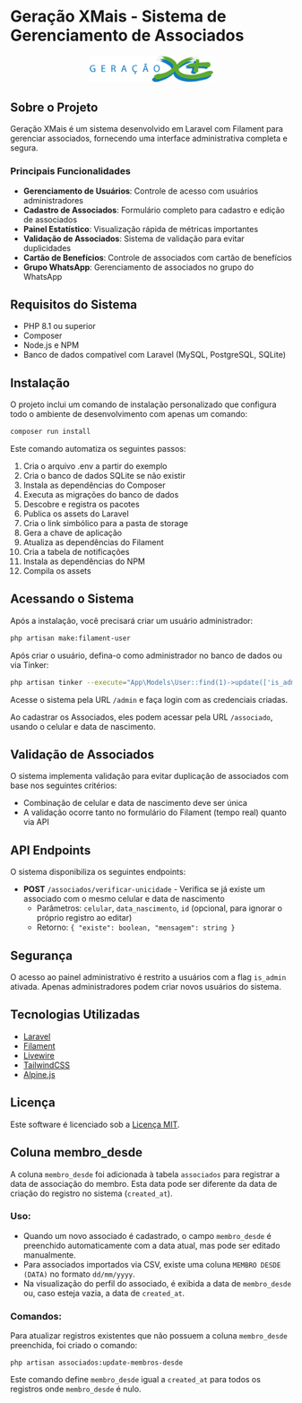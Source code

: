 # Geração XMais - Sistema de Gerenciamento de Associados

<p align="center">
    <img src="public/images/logo-geracao-xmais.png" width="220" alt="XMais">
</p>

## Sobre o Projeto

Geração XMais é um sistema desenvolvido em Laravel com Filament para gerenciar associados, fornecendo uma interface administrativa completa e segura.

### Principais Funcionalidades

- **Gerenciamento de Usuários**: Controle de acesso com usuários administradores
- **Cadastro de Associados**: Formulário completo para cadastro e edição de associados
- **Painel Estatístico**: Visualização rápida de métricas importantes
- **Validação de Associados**: Sistema de validação para evitar duplicidades
- **Cartão de Benefícios**: Controle de associados com cartão de benefícios
- **Grupo WhatsApp**: Gerenciamento de associados no grupo do WhatsApp

## Requisitos do Sistema

- PHP 8.1 ou superior
- Composer
- Node.js e NPM
- Banco de dados compatível com Laravel (MySQL, PostgreSQL, SQLite)

## Instalação

O projeto inclui um comando de instalação personalizado que configura todo o ambiente de desenvolvimento com apenas um comando:

```bash
composer run install
```

Este comando automatiza os seguintes passos:
1. Cria o arquivo .env a partir do exemplo
2. Cria o banco de dados SQLite se não existir
3. Instala as dependências do Composer
4. Executa as migrações do banco de dados
5. Descobre e registra os pacotes
6. Publica os assets do Laravel
7. Cria o link simbólico para a pasta de storage
8. Gera a chave de aplicação
9. Atualiza as dependências do Filament
10. Cria a tabela de notificações
11. Instala as dependências do NPM
12. Compila os assets

## Acessando o Sistema

Após a instalação, você precisará criar um usuário administrador:

```bash
php artisan make:filament-user
```

Após criar o usuário, defina-o como administrador no banco de dados ou via Tinker:

```bash
php artisan tinker --execute="App\Models\User::find(1)->update(['is_admin' => true])"
```

Acesse o sistema pela URL `/admin` e faça login com as credenciais criadas.

Ao cadastrar os Associados, eles podem acessar pela URL `/associado`, usando o celular e data de nascimento.

## Validação de Associados

O sistema implementa validação para evitar duplicação de associados com base nos seguintes critérios:
- Combinação de celular e data de nascimento deve ser única
- A validação ocorre tanto no formulário do Filament (tempo real) quanto via API

## API Endpoints

O sistema disponibiliza os seguintes endpoints:

- **POST** `/associados/verificar-unicidade` - Verifica se já existe um associado com o mesmo celular e data de nascimento
  - Parâmetros: `celular`, `data_nascimento`, `id` (opcional, para ignorar o próprio registro ao editar)
  - Retorno: `{ "existe": boolean, "mensagem": string }`

## Segurança

O acesso ao painel administrativo é restrito a usuários com a flag `is_admin` ativada. Apenas administradores podem criar novos usuários do sistema.

## Tecnologias Utilizadas

- [Laravel](https://laravel.com)
- [Filament](https://filamentphp.com)
- [Livewire](https://livewire.laravel.com)
- [TailwindCSS](https://tailwindcss.com)
- [Alpine.js](https://alpinejs.dev)

## Licença

Este software é licenciado sob a [Licença MIT](https://opensource.org/licenses/MIT).

## Coluna membro_desde

A coluna `membro_desde` foi adicionada à tabela `associados` para registrar a data de associação do membro. Esta data pode ser diferente da data de criação do registro no sistema (`created_at`).

### Uso:

- Quando um novo associado é cadastrado, o campo `membro_desde` é preenchido automaticamente com a data atual, mas pode ser editado manualmente.
- Para associados importados via CSV, existe uma coluna `MEMBRO DESDE (DATA)` no formato `dd/mm/yyyy`.
- Na visualização do perfil do associado, é exibida a data de `membro_desde` ou, caso esteja vazia, a data de `created_at`.

### Comandos:

Para atualizar registros existentes que não possuem a coluna `membro_desde` preenchida, foi criado o comando:

```
php artisan associados:update-membros-desde
```

Este comando define `membro_desde` igual a `created_at` para todos os registros onde `membro_desde` é nulo.
